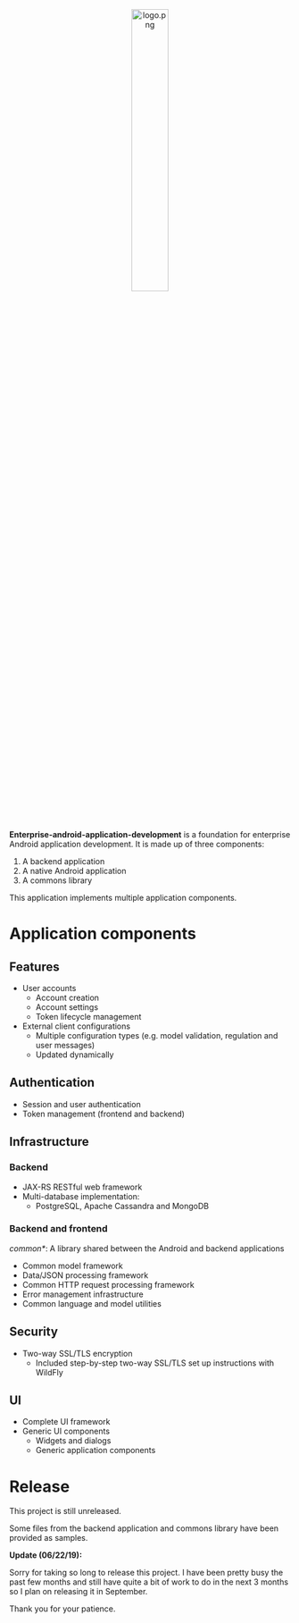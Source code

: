 <div align='center'>
	<img src='https://raw.githubusercontent.com/computingfoundation/enterprise-android-application-development/images/logo.png' width='36%' alt='logo.png'>
</div>
<br><br><br>

**Enterprise-android-application-development** is a foundation for enterprise Android application development. It is made up of three components:

1. A backend application
2. A native Android application
3. A commons library

This application implements multiple application components.

# Application components

## Features

* User accounts
    * Account creation
    * Account settings
    * Token lifecycle management
* External client configurations
    * Multiple configuration types (e.g. model validation, regulation and user messages)
    * Updated dynamically

## Authentication

* Session and user authentication
* Token management (frontend and backend)

## Infrastructure

### Backend

* JAX-RS RESTful web framework
* Multi-database implementation:
    * PostgreSQL, Apache Cassandra and MongoDB

### Backend and frontend

*common\**: A library shared between the Android and backend applications

* Common model framework
* Data/JSON processing framework
* Common HTTP request processing framework
* Error management infrastructure
* Common language and model utilities

## Security

* Two-way SSL/TLS encryption
    * Included step-by-step two-way SSL/TLS set up instructions with WildFly

## UI

* Complete UI framework
* Generic UI components
    * Widgets and dialogs
    * Generic application components

# Release

This project is still unreleased.

Some files from the backend application and commons library have been provided as samples.

**Update (06/22/19):**

Sorry for taking so long to release this project. I have been pretty busy the past few months and still have quite a bit of work to do in the next 3 months so I plan on releasing it in September.

Thank you for your patience.

